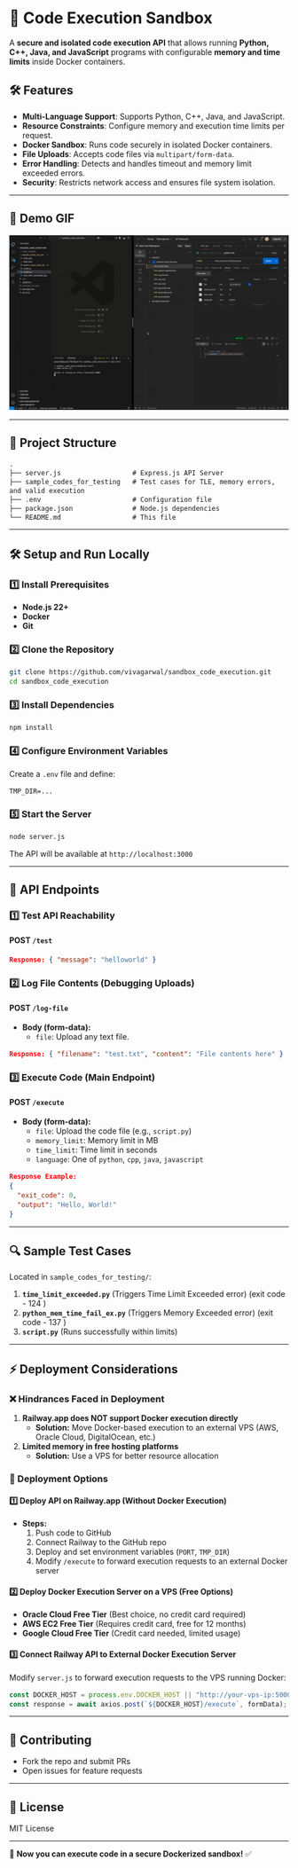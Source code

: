 # 🚀 Code Execution Sandbox

A **secure and isolated code execution API** that allows running **Python, C++, Java, and JavaScript** programs with configurable **memory and time limits** inside Docker containers.

## 🛠️ Features
- **Multi-Language Support**: Supports Python, C++, Java, and JavaScript.
- **Resource Constraints**: Configure memory and execution time limits per request.
- **Docker Sandbox**: Runs code securely in isolated Docker containers.
- **File Uploads**: Accepts code files via `multipart/form-data`.
- **Error Handling**: Detects and handles timeout and memory limit exceeded errors.
- **Security**: Restricts network access and ensures file system isolation.

---

## 🎥 Demo GIF

![Demo](media/sandboxed_executor_demo.gif)

---

## 📂 Project Structure
```
.
├── server.js                  # Express.js API Server
├── sample_codes_for_testing   # Test cases for TLE, memory errors, and valid execution
├── .env                       # Configuration file
├── package.json               # Node.js dependencies
└── README.md                  # This file
```

---

## 🛠️ Setup and Run Locally

### **1️⃣ Install Prerequisites**
- **Node.js 22+**
- **Docker**
- **Git**

### **2️⃣ Clone the Repository**
```bash
git clone https://github.com/vivagarwal/sandbox_code_execution.git
cd sandbox_code_execution
```

### **3️⃣ Install Dependencies**
```bash
npm install
```

### **4️⃣ Configure Environment Variables**
Create a `.env` file and define:
```plaintext
TMP_DIR=...
```

### **5️⃣ Start the Server**
```bash
node server.js
```
The API will be available at `http://localhost:3000`

---

## 📡 API Endpoints

### **1️⃣ Test API Reachability**
#### **POST** `/test`
```json
Response: { "message": "helloworld" }
```

### **2️⃣ Log File Contents (Debugging Uploads)**
#### **POST** `/log-file`
- **Body (form-data):**
  - `file`: Upload any text file.
```json
Response: { "filename": "test.txt", "content": "File contents here" }
```

### **3️⃣ Execute Code (Main Endpoint)**
#### **POST** `/execute`
- **Body (form-data):**
  - `file`: Upload the code file (e.g., `script.py`)
  - `memory_limit`: Memory limit in MB
  - `time_limit`: Time limit in seconds
  - `language`: One of `python`, `cpp`, `java`, `javascript`
```json
Response Example:
{
  "exit_code": 0,
  "output": "Hello, World!"
}
```

---

## 🔍 Sample Test Cases
Located in `sample_codes_for_testing/`:
1. **`time_limit_exceeded.py`** (Triggers Time Limit Exceeded error) (exit code - 124 )
2. **`python_mem_time_fail_ex.py`** (Triggers Memory Exceeded error) (exit code - 137 )
3. **`script.py`** (Runs successfully within limits)

---

## ⚡ Deployment Considerations
### **❌ Hindrances Faced in Deployment**
1. **Railway.app does NOT support Docker execution directly**
   - **Solution:** Move Docker-based execution to an external VPS (AWS, Oracle Cloud, DigitalOcean, etc.)
2. **Limited memory in free hosting platforms**
   - **Solution:** Use a VPS for better resource allocation

### **🚀 Deployment Options**
#### **1️⃣ Deploy API on Railway.app (Without Docker Execution)**
- **Steps:**
  1. Push code to GitHub
  2. Connect Railway to the GitHub repo
  3. Deploy and set environment variables (`PORT`, `TMP_DIR`)
  4. Modify `/execute` to forward execution requests to an external Docker server

#### **2️⃣ Deploy Docker Execution Server on a VPS (Free Options)**
- **Oracle Cloud Free Tier** (Best choice, no credit card required)
- **AWS EC2 Free Tier** (Requires credit card, free for 12 months)
- **Google Cloud Free Tier** (Credit card needed, limited usage)

#### **3️⃣ Connect Railway API to External Docker Execution Server**
Modify `server.js` to forward execution requests to the VPS running Docker:
```javascript
const DOCKER_HOST = process.env.DOCKER_HOST || "http://your-vps-ip:5000";
const response = await axios.post(`${DOCKER_HOST}/execute`, formData);
```

---

## 🤝 Contributing
- Fork the repo and submit PRs
- Open issues for feature requests

---

## 📜 License
MIT License

---

🚀 **Now you can execute code in a secure Dockerized sandbox!** ✅

